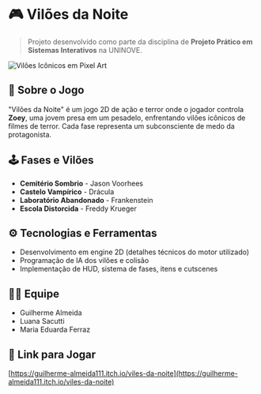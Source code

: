 # 🎮 Vilões da Noite

> Projeto desenvolvido como parte da disciplina de **Projeto Prático em Sistemas Interativos** na UNINOVE.

![Vilões Icônicos em Pixel Art](https://github.com/user-attachments/assets/bf00c8a1-77de-4830-bd0c-f5997190916e)

## 📖 Sobre o Jogo
"Vilões da Noite" é um jogo 2D de ação e terror onde o jogador controla **Zoey**, uma jovem presa em um pesadelo, enfrentando vilões icônicos de filmes de terror. Cada fase representa um subconsciente de medo da protagonista.

## 🕹️ Fases e Vilões
- **Cemitério Sombrio** - Jason Voorhees  
- **Castelo Vampírico** - Drácula  
- **Laboratório Abandonado** - Frankenstein  
- **Escola Distorcida** - Freddy Krueger

## ⚙️ Tecnologias e Ferramentas
- Desenvolvimento em engine 2D (detalhes técnicos do motor utilizado)
- Programação de IA dos vilões e colisão
- Implementação de HUD, sistema de fases, itens e cutscenes


## 👨‍💻 Equipe
- Guilherme Almeida  
- Luana Sacutti  
- Maria Eduarda Ferraz  

## 🔗 Link para Jogar
[https://guilherme-almeida111.itch.io/viles-da-noite](https://guilherme-almeida111.itch.io/viles-da-noite)

